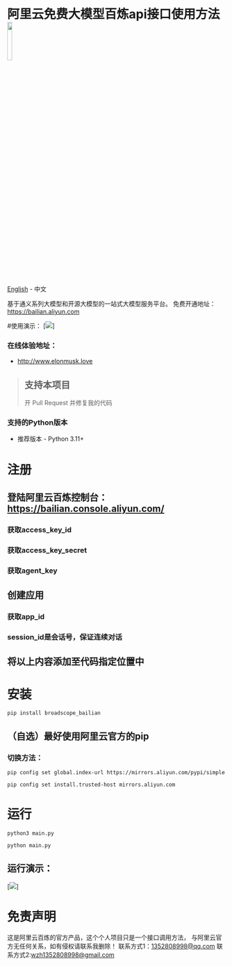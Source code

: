 # 阿里云免费大模型百炼api接口使用方法 <img src="https://github.com/phpoh/aliyungpt/blob/picture/one.png?raw=true" width="15%"></img>

[English](./READMEEG.md) - 中文


基于通义系列大模型和开源大模型的一站式大模型服务平台。
免费开通地址：https://bailian.aliyun.com

#使用演示：
[![](https://github.com/phpoh/aliyungpt/picture/yanshi.gif?raw=true)]

### 在线体验地址：
- http://www.elonmusk.love

> ## 支持本项目
> 开 Pull Request 并修复我的代码

### 支持的Python版本
- 推荐版本 - Python 3.11+

# 注册
## 登陆阿里云百炼控制台：https://bailian.console.aliyun.com/
### 获取access_key_id
### 获取access_key_secret
### 获取agent_key
## 创建应用
### 获取app_id
### session_id是会话号，保证连续对话
## 将以上内容添加至代码指定位置中


# 安装
```
pip install broadscope_bailian
```
## （自选）最好使用阿里云官方的pip
### 切换方法：
```
pip config set global.index-url https://mirrors.aliyun.com/pypi/simple
```
```
pip config set install.trusted-host mirrors.aliyun.com
```

# 运行
```
python3 main.py
```
```
python main.py
```
## 运行演示：
[![](https://github.com/phpoh/aliyungpt/picture/yunxing.gif?raw=true)]



# 免责声明

这是阿里云百炼的官方产品，这个个人项目只是一个接口调用方法，
与阿里云官方无任何关系，如有侵权请联系我删除！
联系方式1：1352808998@qq.com
联系方式2:wzh1352808998@gmail.com

